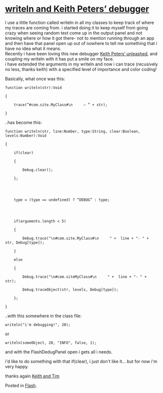 # [writeln and Keith Peters’ debugger](http://custardbelly.com/blog/2005/07/28/writeln-and-keith-peters-debugger/)

I use a little function called writeln in all my classes to keep track of where my traces are coming from. i started doing it to keep myself from going crazy when seeing random text come up in the output panel and not knowing where or how it got there- not to mention running through an app and then have that panel open up out of nowhere to tell me something that i have no idea what it means.  
Recently i have been loving this new debugger [Keith Peters’ unleashed](http://www.bit-101.com/blog/archives/000170.html), and coupling my writeln with it has put a smile on my face.  
i have extended the arguments in my writeln and now i can trace (recusively no less, thanks keith) with a specified level of importance and color coding!

Basically, what once was this:
    
    function writeln(str):Void  
    
    {  
    
    	trace(”#com.site.MyClass#\n     – ” + str);  
    
    }

..has become this:
    
    function writeln(str, line:Number, type:String, clear:Boolean, levels:Number):Void  
    
    {  
    
    	if(clear)  
    
    	{  
    
    		Debug.clear();  
    
    	};
    
    
    
    
    	type = (type == undefined) ? “DEBUG” : type;
    
    
    
    
    	if(arguments.length < 5)  
    
    	{  
    
    		Debug.trace("\n#com.site.MyClass#\n     " +  line + "- " + str, Debug[type]);  
    
    	}  
    
    	else  
    
    	{  
    
    		Debug.trace("\n#com.siteMyClass#\n     " +  line + "- " + str);  
    
    		Debug.traceObject(str, levels, Debug[type]);  
    
    	};  
    
    } 

..with this somewhere in the class file:
    
      
    
    writeln("i'm debugging!", 20);  
    
    

or
    
      
    
    writeln(someObject, 20, "INFO", false, 1);  
    
    

and with the FlashDedugPanel open i gets all i needs.

i'd like to do something with that if(clear), i just don't like it... but for now i'm very happy.

thanks again [Keith and ](http://bit-101.com)[Tim](http://www.timwalling.com/)

Posted in [Flash](http://custardbelly.com/blog/category/flash/).
